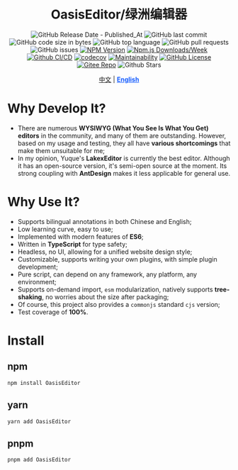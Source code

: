<div align="center">

# OasisEditor/绿洲编辑器

![GitHub Release Date - Published_At](https://img.shields.io/github/release-date/kwooshung/randoms?labelColor=272e3b&color=00b42A&logo=github)
![GitHub last commit](https://img.shields.io/github/last-commit/kwooshung/randoms?labelColor=272e3b&color=165dff)
![GitHub code size in bytes](https://img.shields.io/github/languages/code-size/kwooshung/randoms?labelColor=272e3b&color=165dff)
![GitHub top language](https://img.shields.io/github/languages/top/kwooshung/randoms?labelColor=272e3b&color=165dff)
![GitHub pull requests](https://img.shields.io/github/issues-pr/kwooshung/randoms?labelColor=272e3b&color=165dff)
![GitHub issues](https://img.shields.io/github/issues/kwooshung/randoms?labelColor=272e3b&color=165dff)
[![NPM Version](https://img.shields.io/npm/v/OasisEditor?labelColor=272e3b&color=165dff)](https://www.npmjs.com/package/OasisEditor)
[![Npm.js Downloads/Week](https://img.shields.io/npm/dw/OasisEditor?labelColor=272e3b&labelColor=272e3b&color=165dff&logo=npm)](https://www.npmjs.com/package/OasisEditor)
[![Github CI/CD](https://github.com/kwooshung/randoms/actions/workflows/ci.yml/badge.svg)](https://github.com/kwooshung/randoms/actions/)
[![codecov](https://codecov.io/gh/kwooshung/randoms/graph/badge.svg?token=VVZJE7H0KD)](https://codecov.io/gh/kwooshung/randoms)
[![Maintainability](https://api.codeclimate.com/v1/badges/a3b5103ba41067d30129/maintainability)](https://codeclimate.com/github/kwooshung/OasisEditor/maintainability)
[![GitHub License](https://img.shields.io/github/license/kwooshung/randoms?labelColor=272e3b&color=165dff)](LICENSE)
[![Gitee Repo](https://img.shields.io/badge/gitee-OasisEditor-165dff?logo=gitee)](https://gitee.com/kwooshung/OasisEditor/)
![Github Stars](https://img.shields.io/github/stars/kwooshung/randoms?labelColor=272e3b&color=165dff)

<p align="center">
    <a href="README.zh-CN.md">中文</a> | 
    <a href="README.md" style="font-weight:700;color:#165dff;text-decoration:underline;">English</a>
</p>
</div>

# Why Develop It?

- There are numerous **WYSIWYG (What You See Is What You Get) editors** in the community, and many of them are outstanding. However, based on my usage and testing, they all have **various shortcomings** that make them unsuitable for me;
- In my opinion, Yuque's **LakexEditor** is currently the best editor. Although it has an open-source version, it's semi-open source at the moment. Its strong coupling with **AntDesign** makes it less applicable for general use.

# Why Use It?

- Supports bilingual annotations in both Chinese and English;
- Low learning curve, easy to use;
- Implemented with modern features of **ES6**;
- Written in **TypeScript** for type safety;
- Headless, no UI, allowing for a unified website design style;
- Customizable, supports writing your own plugins, with simple plugin development;
- Pure script, can depend on any framework, any platform, any environment;
- Supports on-demand import, `esm` modularization, natively supports **tree-shaking**, no worries about the size after packaging;
- Of course, this project also provides a `commonjs` standard `cjs` version;
- Test coverage of **100%**.

# Install

## npm

```bash
npm install OasisEditor
```

## yarn

```bash
yarn add OasisEditor
```

## pnpm

```bash
pnpm add OasisEditor
```
